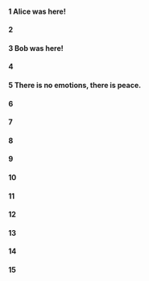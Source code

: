 #### 1 Alice was here!
#### 2
#### 3 Bob was here!
#### 4
#### 5 There is no emotions, there is peace.
#### 6
#### 7
#### 8
#### 9
#### 10
#### 11
#### 12
#### 13
#### 14
#### 15